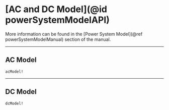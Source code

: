# [AC and DC Model](@id powerSystemModelAPI)

More information can be found in the [Power System Model](@ref powerSystemModelManual) section of the manual.

---

## AC Model
```@docs
acModel!
```

---

## DC Model
```@docs
dcModel!
```